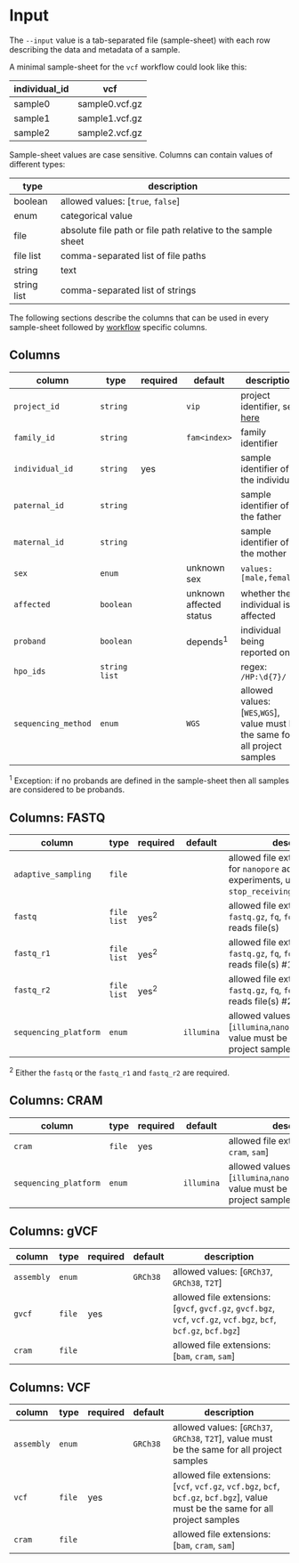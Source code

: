 # Input
The `--input` value is a tab-separated file (sample-sheet) with each row describing the data and metadata of a sample.

A minimal sample-sheet for the `vcf` workflow could look like this:

| individual_id  | vcf            |
|----------------|----------------|
| sample0        | sample0.vcf.gz |
| sample1        | sample1.vcf.gz |
| sample2        | sample2.vcf.gz |

Sample-sheet values are case sensitive. Columns can contain values of different types:

| type        | description                                                  | 
|-------------|--------------------------------------------------------------|
| boolean     | allowed values: [``true``, ``false``]                        |
| enum        | categorical value                                            |
| file        | absolute file path or file path relative to the sample sheet |
| file list   | comma-separated list of file paths                           |
| string      | text                                                         |
| string list | comma-separated list of strings                              |

The following sections describe the columns that can be used in every sample-sheet followed by [workflow](workflow.md) specific columns.   

## Columns
| column                | type            | required | default                 | description                                                                       |                                        
|-----------------------|-----------------|----------|-------------------------|-----------------------------------------------------------------------------------|
| ``project_id``        | ``string``      |          | ``vip``                 | project identifier, see [here](../examples/multi-project.md)                      |
| ``family_id``         | ``string``      |          | ``fam<index>``          | family identifier                                                                 |
| ``individual_id``     | ``string``      | yes      |                         | sample identifier of the individual                                               |
| ``paternal_id``       | ``string``      |          |                         | sample identifier of the father                                                   |
| ``maternal_id``       | ``string``      |          |                         | sample identifier of the mother                                                   |
| ``sex``               | ``enum``        |          | unknown sex             | ``values: [male,female]``                                                         |
| ``affected``          | ``boolean``     |          | unknown affected status | whether the individual is affected                                                |
| ``proband``           | ``boolean``     |          | depends<sup>1</sup>     | individual being reported on                                                      |
| ``hpo_ids``           | ``string list`` |          |                         | regex: `/HP:\d{7}/`                                                               |
| ``sequencing_method`` | ``enum``        |          | ``WGS``                 | allowed values: [``WES``,``WGS``], value must be the same for all project samples |

<sup>1</sup> Exception: if no probands are defined in the sample-sheet then all samples are considered to be probands.

## Columns: FASTQ
| column                  | type          | required        | default      | description                                                                                                               |
|-------------------------|---------------|-----------------|--------------|---------------------------------------------------------------------------------------------------------------------------|
| ``adaptive_sampling``   | ``file``      |                 |              | allowed file extensions: [``csv``]. for ``nanopore`` adaptive sampling experiments, used to filter `stop_receiving` reads | 
| ``fastq``               | ``file list`` | yes<sup>2</sup> |              | allowed file extensions: [``fastq``, ``fastq.gz``, ``fq``, ``fq.gz``]. single-reads file(s)                               |
| ``fastq_r1``            | ``file list`` | yes<sup>2</sup> |              | allowed file extensions: [``fastq``, ``fastq.gz``, ``fq``, ``fq.gz``]. paired-end reads file(s) #1                        |
| ``fastq_r2``            | ``file list`` | yes<sup>2</sup> |              | allowed file extensions: [``fastq``, ``fastq.gz``, ``fq``, ``fq.gz``]. paired-end reads file(s) #2                        |
| ``sequencing_platform`` | ``enum``      |                 | ``illumina`` | allowed values: [``illumina``,``nanopore``,``pacbio_hifi``], value must be the same for all project samples               |

<sup>2</sup> Either the `fastq` or the ``fastq_r1`` and ``fastq_r2`` are required.  

## Columns: CRAM
| column                  | type     | required | default      | description                                                                                                 |
|-------------------------|----------|----------|--------------|-------------------------------------------------------------------------------------------------------------|
| ``cram``                | ``file`` | yes      |              | allowed file extensions: [``bam``, ``cram``, ``sam``]                                                       |
| ``sequencing_platform`` | ``enum`` |          | ``illumina`` | allowed values: [``illumina``,``nanopore``,``pacbio_hifi``], value must be the same for all project samples |

## Columns: gVCF
| column       | type     | required | default    | description                                                                                                                        |
|--------------|----------|----------|------------|------------------------------------------------------------------------------------------------------------------------------------|
| ``assembly`` | ``enum`` |          | ``GRCh38`` | allowed values: [``GRCh37``, ``GRCh38``, ``T2T``]                                                                                  |
| ``gvcf``     | ``file`` | yes      |            | allowed file extensions: [``gvcf``, ``gvcf.gz``, ``gvcf.bgz``, ``vcf``, ``vcf.gz``, ``vcf.bgz``, ``bcf``, ``bcf.gz``, ``bcf.bgz``] |
| ``cram``     | ``file`` |          |            | allowed file extensions: [``bam``, ``cram``, ``sam``]                                                                              |


## Columns: VCF
| column       | type     | required | default    | description                                                                                                                                   |
|--------------|----------|----------|------------|-----------------------------------------------------------------------------------------------------------------------------------------------|
| ``assembly`` | ``enum`` |          | ``GRCh38`` | allowed values: [``GRCh37``, ``GRCh38``, ``T2T``], value must be the same for all project samples                                             |
| ``vcf``      | ``file`` | yes      |            | allowed file extensions: [``vcf``, ``vcf.gz``, ``vcf.bgz``, ``bcf``, ``bcf.gz``, ``bcf.bgz``], value must be the same for all project samples |
| ``cram``     | ``file`` |          |            | allowed file extensions: [``bam``, ``cram``, ``sam``]                                                                                         |
